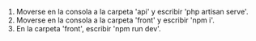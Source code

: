 1) Moverse en la consola a la carpeta 'api' y escribir 'php artisan serve'.
2) Moverse en la consola a la carpeta 'front' y escribir 'npm i'.
3) En la carpeta 'front', escribir 'npm run dev'.
